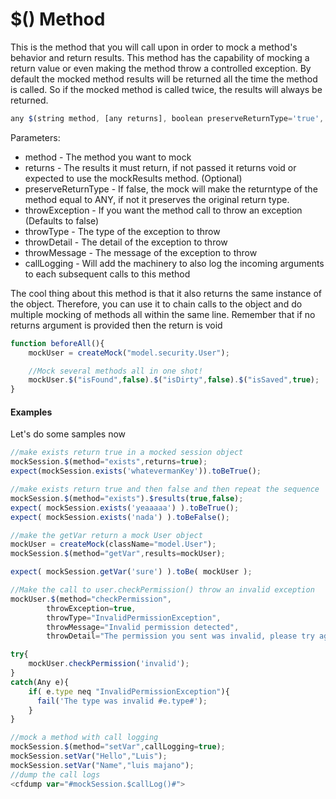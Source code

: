 # $() Method

This is the method that you will call upon in order to mock a method's behavior and return results. This method has the capability of mocking a return value or even making the method throw a controlled exception. By default the mocked method results will be returned all the time the method is called. So if the mocked method is called twice, the results will always be returned.

```javascript
any $(string method, [any returns], boolean preserveReturnType='true', [boolean throwException='false'], [string throwType=], [string throwDetail=], [string throwMessage=], [boolean callLogging='false'])
```

Parameters:
* method - The method you want to mock
* returns - The results it must return, if not passed it returns void or expected to use the mockResults method. (Optional)
* preserveReturnType - If false, the mock will make the returntype of the method equal to ANY, if not it preserves the original return type.
* throwException - If you want the method call to throw an exception (Defaults to false)
* throwType - The type of the exception to throw
* throwDetail - The detail of the exception to throw
* throwMessage - The message of the exception to throw
* callLogging - Will add the machinery to also log the incoming arguments to each subsequent calls to this method

The cool thing about this method is that it also returns the same instance of the object. Therefore, you can use it to chain calls to the object and do multiple mocking of methods all within the same line. Remember that if no returns argument is provided then the return is void

```javascript
function beforeAll(){
	mockUser = createMock("model.security.User");

    //Mock several methods all in one shot!
    mockUser.$("isFound",false).$("isDirty",false).$("isSaved",true);
}
```

#### Examples

Let's do some samples now

```javascript
//make exists return true in a mocked session object
mockSession.$(method="exists",returns=true);
expect(mockSession.exists('whatevermanKey')).toBeTrue();

//make exists return true and then false and then repeat the sequence
mockSession.$(method="exists").$results(true,false);
expect( mockSession.exists('yeaaaaa') ).toBeTrue();
expect( mockSession.exists('nada') ).toBeFalse();

//make the getVar return a mock User object
mockUser = createMock(className="model.User");
mockSession.$(method="getVar",results=mockUser);

expect( mockSession.getVar('sure') ).toBe( mockUser );

//Make the call to user.checkPermission() throw an invalid exception
mockUser.$(method="checkPermission",
		throwException=true,
		throwType="InvalidPermissionException",
		throwMessage="Invalid permission detected",
		throwDetail="The permission you sent was invalid, please try again.");

try{
	mockUser.checkPermission('invalid');
}
catch(Any e){
	if( e.type neq "InvalidPermissionException"){
	  fail('The type was invalid #e.type#');
	}
}

//mock a method with call logging
mockSession.$(method="setVar",callLogging=true);
mockSession.setVar("Hello","Luis");
mockSession.setVar("Name","luis majano");
//dump the call logs
<cfdump var="#mockSession.$callLog()#">
```




